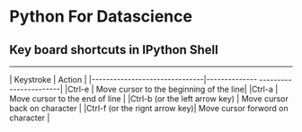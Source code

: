 # Python For Datascience

## Key board shortcuts in IPython Shell
***
| Keystroke 									 	| Action 		    													|
|-------------------------------|--------------    -----------------------|
|Ctrl-e 											 	| Move cursor to the beginning of the line|
|Ctrl-a 											 	| Move cursor to the end of line          |
|Ctrl-b (or the left arrow key)	| Move cursor back on character						|
|Ctrl-f (or the rignt arrow key)| Move cursor forword on character				|
